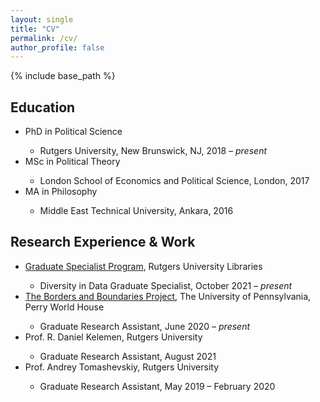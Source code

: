 ```yaml
---
layout: single
title: "CV"
permalink: /cv/
author_profile: false
---
```


{% include base_path %}

## Education
<ul>
 <li>PhD in Political Science</li>
   <ul>
	 		<li>Rutgers University, New Brunswick, NJ, 2018 – <i> present </i> </li>
	 </ul>
 <li>MSc in Political Theory</li>
   <ul>
	 		<li>London School of Economics and Political Science, London, 2017 </li>
	 </ul>
 <li>MA in Philosophy</li>
   <ul>
	 		<li>Middle East Technical University, Ankara, 2016 </li>
	 </ul>
</ul>

## Research Experience & Work
<ul>
 <li>  <a href="https://libguides.rutgers.edu/c.php?g=808679&p=5772239 "> Graduate Specialist Program</a>, Rutgers University Libraries </li> 
    <ul>
	<li> Diversity in Data Graduate Specialist,  October 2021 – <i> present </i> </li>
	 </ul>
 <li> <a href="https://global.upenn.edu/perryworldhouse/borders-and-boundaries-project"> The Borders and Boundaries Project</a>, The University of Pennsylvania, Perry World House </li> 
    <ul> 
    	<li> Graduate Research Assistant, June 2020 – <i> present </i>  </li>
   </ul>
      <li> Prof. R. Daniel Kelemen, Rutgers University </li> 
      <ul> 
      	<li> Graduate Research Assistant, August 2021 </li> 
       </ul>
   <li> Prof.  Andrey Tomashevskiy, Rutgers University </li> 
      <ul> 
      	<li> Graduate Research Assistant, May 2019 – February 2020 </li> 
   </ul>
    
<br /> <br /> <br /> <br /> 